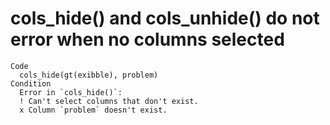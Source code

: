 # cols_hide() and cols_unhide() do not error when no columns selected

    Code
      cols_hide(gt(exibble), problem)
    Condition
      Error in `cols_hide()`:
      ! Can't select columns that don't exist.
      x Column `problem` doesn't exist.

